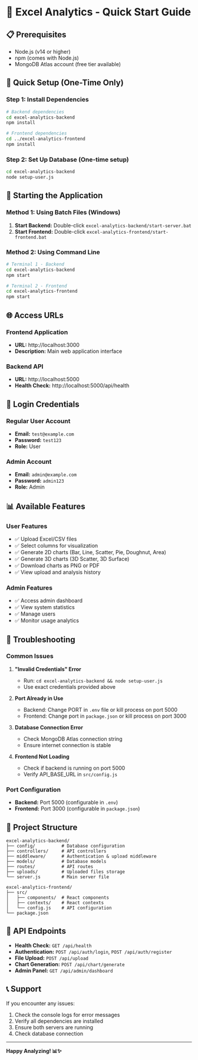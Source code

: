 # 🚀 Excel Analytics - Quick Start Guide

## 📋 Prerequisites
- Node.js (v14 or higher)
- npm (comes with Node.js)
- MongoDB Atlas account (free tier available)

## 🎯 Quick Setup (One-Time Only)

### Step 1: Install Dependencies
```bash
# Backend dependencies
cd excel-analytics-backend
npm install

# Frontend dependencies  
cd ../excel-analytics-frontend
npm install
```

### Step 2: Set Up Database (One-time setup)
```bash
cd excel-analytics-backend
node setup-user.js
```

## 🚀 Starting the Application

### Method 1: Using Batch Files (Windows)
1. **Start Backend:** Double-click `excel-analytics-backend/start-server.bat`
2. **Start Frontend:** Double-click `excel-analytics-frontend/start-frontend.bat`

### Method 2: Using Command Line
```bash
# Terminal 1 - Backend
cd excel-analytics-backend
npm start

# Terminal 2 - Frontend  
cd excel-analytics-frontend
npm start
```

## 🌐 Access URLs

### Frontend Application
- **URL:** http://localhost:3000
- **Description:** Main web application interface

### Backend API
- **URL:** http://localhost:5000
- **Health Check:** http://localhost:5000/api/health

## 👤 Login Credentials

### Regular User Account
- **Email:** `test@example.com`
- **Password:** `test123`
- **Role:** User

### Admin Account
- **Email:** `admin@example.com`
- **Password:** `admin123`
- **Role:** Admin

## 📊 Available Features

### User Features
- ✅ Upload Excel/CSV files
- ✅ Select columns for visualization
- ✅ Generate 2D charts (Bar, Line, Scatter, Pie, Doughnut, Area)
- ✅ Generate 3D charts (3D Scatter, 3D Surface)
- ✅ Download charts as PNG or PDF
- ✅ View upload and analysis history

### Admin Features
- ✅ Access admin dashboard
- ✅ View system statistics
- ✅ Manage users
- ✅ Monitor usage analytics

## 🔧 Troubleshooting

### Common Issues

1. **"Invalid Credentials" Error**
   - Run: `cd excel-analytics-backend && node setup-user.js`
   - Use exact credentials provided above

2. **Port Already in Use**
   - Backend: Change PORT in `.env` file or kill process on port 5000
   - Frontend: Change port in `package.json` or kill process on port 3000

3. **Database Connection Error**
   - Check MongoDB Atlas connection string
   - Ensure internet connection is stable

4. **Frontend Not Loading**
   - Check if backend is running on port 5000
   - Verify API_BASE_URL in `src/config.js`

### Port Configuration
- **Backend:** Port 5000 (configurable in `.env`)
- **Frontend:** Port 3000 (configurable in `package.json`)

## 📁 Project Structure
```
excel-analytics-backend/
├── config/          # Database configuration
├── controllers/     # API controllers
├── middleware/      # Authentication & upload middleware
├── models/          # Database models
├── routes/          # API routes
├── uploads/         # Uploaded files storage
└── server.js        # Main server file

excel-analytics-frontend/
├── src/
│   ├── components/  # React components
│   ├── contexts/    # React contexts
│   └── config.js    # API configuration
└── package.json
```

## 🔗 API Endpoints
- **Health Check:** `GET /api/health`
- **Authentication:** `POST /api/auth/login`, `POST /api/auth/register`
- **File Upload:** `POST /api/upload`
- **Chart Generation:** `POST /api/chart/generate`
- **Admin Panel:** `GET /api/admin/dashboard`

## 📞 Support
If you encounter any issues:
1. Check the console logs for error messages
2. Verify all dependencies are installed
3. Ensure both servers are running
4. Check database connection

---
**Happy Analyzing! 📊✨** 